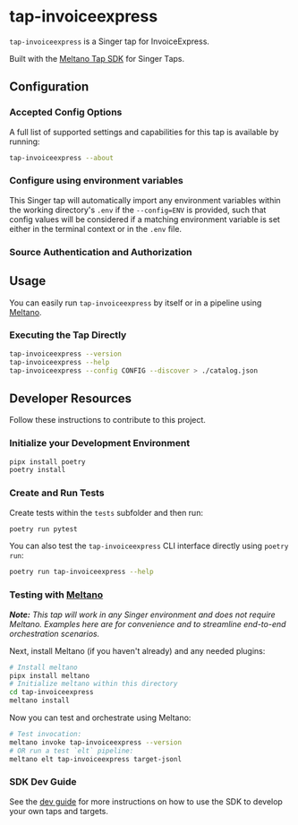 # tap-invoiceexpress

`tap-invoiceexpress` is a Singer tap for InvoiceExpress.

Built with the [Meltano Tap SDK](https://sdk.meltano.com) for Singer Taps.

<!--

Developer TODO: Update the below as needed to correctly describe the install procedure. For instance, if you do not have a PyPi repo, or if you want users to directly install from your git repo, you can modify this step as appropriate.

## Installation

Install from PyPi:

```bash
pipx install tap-invoiceexpress
```

Install from GitHub:

```bash
pipx install git+https://github.com/ORG_NAME/tap-invoiceexpress.git@main
```

-->

## Configuration

### Accepted Config Options

<!--
Developer TODO: Provide a list of config options accepted by the tap.

This section can be created by copy-pasting the CLI output from:

```
tap-invoiceexpress --about --format=markdown
```
-->

A full list of supported settings and capabilities for this
tap is available by running:

```bash
tap-invoiceexpress --about
```

### Configure using environment variables

This Singer tap will automatically import any environment variables within the working directory's
`.env` if the `--config=ENV` is provided, such that config values will be considered if a matching
environment variable is set either in the terminal context or in the `.env` file.

### Source Authentication and Authorization

<!--
Developer TODO: If your tap requires special access on the source system, or any special authentication requirements, provide those here.
-->

## Usage

You can easily run `tap-invoiceexpress` by itself or in a pipeline using [Meltano](https://meltano.com/).

### Executing the Tap Directly

```bash
tap-invoiceexpress --version
tap-invoiceexpress --help
tap-invoiceexpress --config CONFIG --discover > ./catalog.json
```

## Developer Resources

Follow these instructions to contribute to this project.

### Initialize your Development Environment

```bash
pipx install poetry
poetry install
```

### Create and Run Tests

Create tests within the `tests` subfolder and
  then run:

```bash
poetry run pytest
```

You can also test the `tap-invoiceexpress` CLI interface directly using `poetry run`:

```bash
poetry run tap-invoiceexpress --help
```

### Testing with [Meltano](https://www.meltano.com)

_**Note:** This tap will work in any Singer environment and does not require Meltano.
Examples here are for convenience and to streamline end-to-end orchestration scenarios._

<!--
Developer TODO:
Your project comes with a custom `meltano.yml` project file already created. Open the `meltano.yml` and follow any "TODO" items listed in
the file.
-->

Next, install Meltano (if you haven't already) and any needed plugins:

```bash
# Install meltano
pipx install meltano
# Initialize meltano within this directory
cd tap-invoiceexpress
meltano install
```

Now you can test and orchestrate using Meltano:

```bash
# Test invocation:
meltano invoke tap-invoiceexpress --version
# OR run a test `elt` pipeline:
meltano elt tap-invoiceexpress target-jsonl
```

### SDK Dev Guide

See the [dev guide](https://sdk.meltano.com/en/latest/dev_guide.html) for more instructions on how to use the SDK to
develop your own taps and targets.
